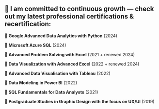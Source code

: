 ##  🚀 I am committed to continuous growth — check out my latest professional certifications & recertification:


🔹 **Google Advanced Data Analytics with Python** (2024)

🔹 **Microsoft Azure SQL** (2024)

🔹 **Advanced Problem Solving with Excel** (2021 + renewed 2024)

🔹 **Data Visualization with Advanced Excel** (2022 + renewed 2024)

🔹 **Advanced Data Visualisation with Tableau** (2022)

🔹 **Data Modeling in Power BI** (2022)

🔹 **SQL Fundamentals for Data Analysts** (2021)

🔹 **Postgraduate Studies in Graphic Design with the focus on UX/UI** (2019)



